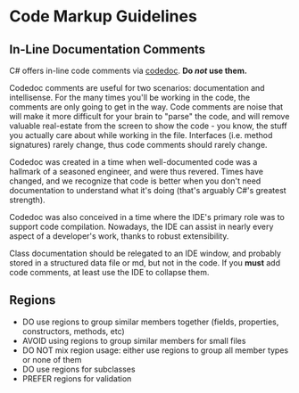 # Code Markup Guidelines

## In-Line Documentation Comments
C# offers in-line code comments via [codedoc](https://docs.microsoft.com/en-us/dotnet/csharp/codedoc). **Do _not_ use them.** 

Codedoc comments are useful for two scenarios: documentation and intellisense. For the many times you'll be working in the code, the comments are only going to get in the way. Code comments are noise that will make it more difficult for your brain to "parse" the code, and will remove valuable real-estate from the screen to show the code - you know, the stuff you actually care about while working in the file. Interfaces (i.e. method signatures) rarely change, thus code comments should rarely change.

Codedoc was created in a time when well-documented code was a hallmark of a seasoned engineer, and were thus revered. Times have changed, and we recognize that code is better when you don't need documentation to understand what it's doing (that's arguably C#'s greatest strength). 

Codedoc was also conceived in a time where the IDE's primary role was to support code compilation. Nowadays, the IDE can assist in nearly every aspect of a developer's work, thanks to robust extensibility.

Class documentation should be relegated to an IDE window, and probably stored in a structured data file or md, but not in the code. If you **must** add code comments, at least use the IDE to collapse them.

## Regions

- DO use regions to group similar members together (fields, properties, constructors, methods, etc)
- AVOID using regions to group similar members for small files
- DO NOT mix region usage: either use regions to group all member types or none of them
- DO use regions for subclasses
- PREFER regions for validation

